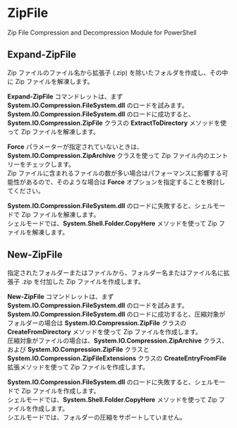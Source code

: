ZipFile
=======

Zip File Compression and Decompression Module for PowerShell


Expand-ZipFile
--------------

Zip ファイルのファイル名から拡張子 (.zip) を除いたフォルダを作成し、その中に Zip ファイルを解凍します。

**Expand-ZipFile** コマンドレットは、まず **System.IO.Compression.FileSystem.dll** のロードを試みます。  
**System.IO.Compression.FileSystem.dll** のロードに成功すると、**System.IO.Compression.ZipFile** クラスの **ExtractToDirectory** メソッドを使って Zip ファイルを解凍します。

**Force** パラメーターが指定されていないときは、**System.IO.Compression.ZipArchive** クラスを使って Zip ファイル内のエントリーをチェックします。  
Zip ファイルに含まれるファイルの数が多い場合はパフォーマンスに影響する可能性があるので、そのような場合は **Force** オプションを指定することを検討してください。  

**System.IO.Compression.FileSystem.dll** のロードに失敗すると、シェルモードで Zip ファイルを解凍します。  
シェルモードでは、**System.Shell.Folder.CopyHere** メソッドを使って Zip ファイルを解凍します。


New-ZipFile
-----------

指定されたフォルダーまたはファイルから、フォルダー名またはファイル名に拡張子 .zip を付加した Zip ファイルを作成します。

**New-ZipFile** コマンドレットは、まず **System.IO.Compression.FileSystem.dll** のロードを試みます。  
**System.IO.Compression.FileSystem.dll** のロードに成功すると、圧縮対象がフォルダーの場合は **System.IO.Compression.ZipFile** クラスの **CreateFromDirectory** メソッドを使って Zip ファイルを作成します。  
圧縮対象がファイルの場合は、**System.IO.Compression.ZipArchive** クラス、および **System.IO.Compression.ZipFile** クラスと **System.IO.Compression.ZipFileExtensions** クラスの **CreateEntryFromFile** 拡張メソッドを使って Zip ファイルを作成します。

**System.IO.Compression.FileSystem.dll** のロードに失敗すると、シェルモードで Zip ファイルを作成します。  
シェルモードでは、**System.Shell.Folder.CopyHere** メソッドを使って Zip ファイルを作成します。  
シエルモードでは、フォルダーの圧縮をサポートしていません。
